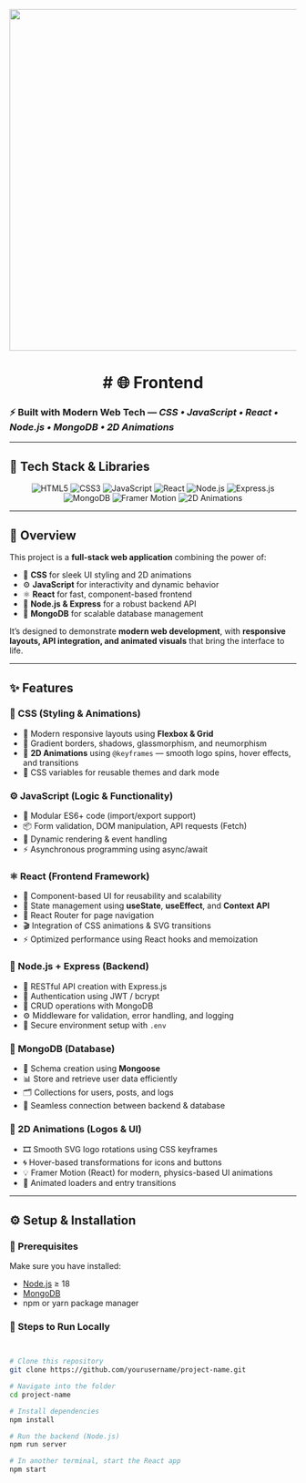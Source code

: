 <p align="center">
  <img src="https://media1.giphy.com/media/iFmw13LV1hHhViPPWz/source.gif" width=600 />
</p>

<h1 align="center"># 🌐 Frontend</h1>

### ⚡ Built with Modern Web Tech — *CSS • JavaScript • React • Node.js • MongoDB • 2D Animations*

---

## 🎨 Tech Stack & Libraries

<p align="center">
  <img src="https://img.shields.io/badge/HTML5-E34F26?style=for-the-badge&logo=html5&logoColor=white" alt="HTML5"/>
  <img src="https://img.shields.io/badge/CSS3-1572B6?style=for-the-badge&logo=css3&logoColor=white" alt="CSS3"/>
  <img src="https://img.shields.io/badge/JavaScript-F7E018?style=for-the-badge&logo=javascript&logoColor=black" alt="JavaScript"/>
  <img src="https://img.shields.io/badge/React-61DBFB?style=for-the-badge&logo=react&logoColor=black" alt="React"/>
  <img src="https://img.shields.io/badge/Node.js-43853D?style=for-the-badge&logo=node.js&logoColor=white" alt="Node.js"/>
  <img src="https://img.shields.io/badge/Express.js-000000?style=for-the-badge&logo=express&logoColor=white" alt="Express.js"/>
  <img src="https://img.shields.io/badge/MongoDB-4EA94B?style=for-the-badge&logo=mongodb&logoColor=white" alt="MongoDB"/>
  <img src="https://img.shields.io/badge/FramerMotion-0055FF?style=for-the-badge&logo=framer&logoColor=white" alt="Framer Motion"/>
  <img src="https://img.shields.io/badge/2D_Animations-FF69B4?style=for-the-badge&logo=adobeaftereffects&logoColor=white" alt="2D Animations"/>
</p>

---

## 🚀 Overview

This project is a **full-stack web application** combining the power of:
- 🎨 **CSS** for sleek UI styling and 2D animations  
- ⚙️ **JavaScript** for interactivity and dynamic behavior  
- ⚛️ **React** for fast, component-based frontend  
- 🌿 **Node.js & Express** for a robust backend API  
- 🍃 **MongoDB** for scalable database management  

It’s designed to demonstrate **modern web development**, with **responsive layouts, API integration, and animated visuals** that bring the interface to life.

---

## ✨ Features

### 🎨 CSS (Styling & Animations)
- 💠 Modern responsive layouts using **Flexbox & Grid**
- 🎨 Gradient borders, shadows, glassmorphism, and neumorphism
- 🔁 **2D Animations** using `@keyframes` — smooth logo spins, hover effects, and transitions
- 🧩 CSS variables for reusable themes and dark mode

### ⚙️ JavaScript (Logic & Functionality)
- 🧠 Modular ES6+ code (import/export support)
- 📦 Form validation, DOM manipulation, API requests (Fetch)
- 🔄 Dynamic rendering & event handling
- ⚡ Asynchronous programming using async/await

### ⚛️ React (Frontend Framework)
- 🧱 Component-based UI for reusability and scalability
- 🔄 State management using **useState**, **useEffect**, and **Context API**
- 🚦 React Router for page navigation
- 🎬 Integration of CSS animations & SVG transitions
- ⚡ Optimized performance using React hooks and memoization

### 🌿 Node.js + Express (Backend)
- 🧩 RESTful API creation with Express.js
- 🧾 Authentication using JWT / bcrypt
- 📡 CRUD operations with MongoDB
- ⚙️ Middleware for validation, error handling, and logging
- 🔐 Secure environment setup with `.env`

### 🍃 MongoDB (Database)
- 🧱 Schema creation using **Mongoose**
- 📊 Store and retrieve user data efficiently
- 🗂️ Collections for users, posts, and logs
- 🔄 Seamless connection between backend & database

### 💫 2D Animations (Logos & UI)
- 🎞️ Smooth SVG logo rotations using CSS keyframes
- 🌀 Hover-based transformations for icons and buttons
- 💡 Framer Motion (React) for modern, physics-based UI animations
- 🌈 Animated loaders and entry transitions

---

## ⚙️ Setup & Installation

### 🔧 Prerequisites
Make sure you have installed:
- [Node.js](https://nodejs.org/) ≥ 18
- [MongoDB](https://www.mongodb.com/)
- npm or yarn package manager

### 🧭 Steps to Run Locally

```bash


# Clone this repository
git clone https://github.com/yourusername/project-name.git

# Navigate into the folder
cd project-name

# Install dependencies
npm install

# Run the backend (Node.js)
npm run server

# In another terminal, start the React app
npm start
